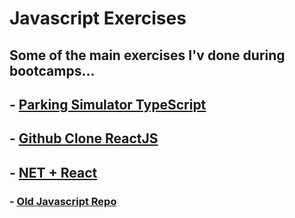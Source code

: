 # Javascript Exercises
## Some of the main exercises I'v done during bootcamps...

## - [Parking Simulator TypeScript](https://github.com/lucasgarciadev22/JS-Typescript-ReactJS-NodeJS/tree/master/typescript/estacionamentoTypescript)
## - [Github Clone ReactJS](https://github.com/lucasgarciadev22/JS-Typescript-ReactJS-NodeJS/tree/master/reactJs/desafio-projeto-dio/github-react)
## - [NET + React](https://github.com/lucasgarciadev22/ReactNET)

### - [Old Javascript Repo](https://github.com/lucasgarciadev22/JavaScript-Projects)

